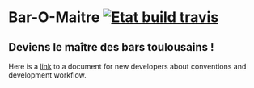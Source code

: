 # Bar-O-Maitre [![Etat build travis](https://travis-ci.org/Mathsoum/Bar-O-Maitre.png)](https://travis-ci.org/Mathsoum/Bar-O-Maitre)

Deviens le maître des bars toulousains !
----------------------------------------

Here is a [link](https://github.com/Mathsoum/Bar-O-Maitre/blob/master/welcome.md) to a document for new developers about conventions and development workflow.
